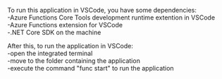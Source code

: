 To run this application in VSCode, you have some dependencies:<br />
	-Azure Functions Core Tools development runtime extention in VSCode <br />
	-Azure Functions extension for VSCode <br />
	-.NET Core SDK on the machine <p></p>

After this, to run the application in VSCode: <br />
	-open the integrated terminal <br />
	-move to the folder containing the application <br />
	-execute the command "func start" to run the application 